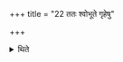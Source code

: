 +++
title = "22 ततः श्वोभूते गृहेषु"

+++

<details><summary>थिते</summary>

22. On the next day one stays in one's home.
</details>
